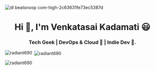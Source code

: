 ![dl beatsnoop com-high-2c63631fe73ec5387d](https://user-images.githubusercontent.com/95444132/202548405-34802925-cca9-4f6a-a69b-3773f5ea62c6.jpg)

<h1 align="center">Hi 👋, I'm Venkatasai Kadamati 😃</h1>
<h3 align="center"> Tech Geek | DevOps & Cloud 💙 | Indie Dev 📱.</h3>





<p><img align="left" src="https://github-readme-stats.vercel.app/api/top-langs?username=radiant690&show_icons=true&locale=en&layout=compact" alt="radiant690" /></p>

<p>&nbsp;<img align="center" src="https://github-readme-stats.vercel.app/api?username=radiant690&show_icons=true&locale=en" alt="radiant690" /></p>

<p><img align="center" src="https://github-readme-streak-stats.herokuapp.com/?user=radiant690&" alt="radiant690" /></p>
